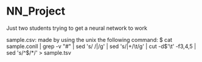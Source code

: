 # NN_Project
Just two students trying to get a neural network to work<br>

sample.csv: made by using the unix the following command: $ cat sample.conll | grep -v "#" | sed 's/ /|/g' | sed 's/|\+/\t/g' | cut -d$'\t' -f3,4,5 | sed 's/^$/*/' > sample.tsv